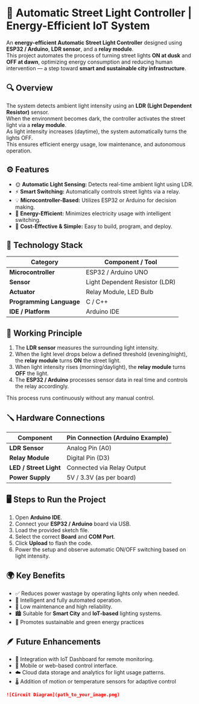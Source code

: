 # 🌃 Automatic Street Light Controller | Energy-Efficient IoT System

An **energy-efficient Automatic Street Light Controller** designed using **ESP32 / Arduino**, **LDR sensor**, and a **relay module**.  
This project automates the process of turning street lights **ON at dusk** and **OFF at dawn**, optimizing energy consumption and reducing human intervention — a step toward **smart and sustainable city infrastructure**.

## 🔍 Overview

The system detects ambient light intensity using an **LDR (Light Dependent Resistor)** sensor.  
When the environment becomes dark, the controller activates the street light via a **relay module**.  
As light intensity increases (daytime), the system automatically turns the lights OFF.  
This ensures efficient energy usage, low maintenance, and autonomous operation.

## ⚙️ Features

- 🌞 **Automatic Light Sensing:** Detects real-time ambient light using LDR.  
- ⚡ **Smart Switching:** Automatically controls street lights via a relay.  
- 💡 **Microcontroller-Based:** Utilizes ESP32 or Arduino for decision making.  
- 🌱 **Energy-Efficient:** Minimizes electricity usage with intelligent switching.  
- 🧩 **Cost-Effective & Simple:** Easy to build, program, and deploy.

## 🧠 Technology Stack

| Category | Component / Tool |
|-----------|------------------|
| **Microcontroller** | ESP32 / Arduino UNO |
| **Sensor** | Light Dependent Resistor (LDR) |
| **Actuator** | Relay Module, LED Bulb |
| **Programming Language** | C / C++ |
| **IDE / Platform** | Arduino IDE |

## 🔧 Working Principle

1. The **LDR sensor** measures the surrounding light intensity.  
2. When the light level drops below a defined threshold (evening/night), the **relay module** turns **ON** the street light.  
3. When light intensity rises (morning/daylight), the **relay module** turns **OFF** the light.  
4. The **ESP32 / Arduino** processes sensor data in real time and controls the relay accordingly.  

This process runs continuously without any manual control.

## 🪛 Hardware Connections

| Component | Pin Connection (Arduino Example) |
|------------|----------------------------------|
| **LDR Sensor** | Analog Pin (A0) |
| **Relay Module** | Digital Pin (D3) |
| **LED / Street Light** | Connected via Relay Output |
| **Power Supply** | 5V / 3.3V (as per board) |

## 🖥️ Steps to Run the Project

1. Open **Arduino IDE**.  
2. Connect your **ESP32 / Arduino** board via USB.  
3. Load the provided sketch file.  
4. Select the correct **Board** and **COM Port**.  
5. Click **Upload** to flash the code.  
6. Power the setup and observe automatic ON/OFF switching based on light intensity.

## 🌍 Key Benefits

- ✅ Reduces power wastage by operating lights only when needed.  
- 🧠 Intelligent and fully automated operation.  
- 🔧 Low maintenance and high reliability.  
- 🏙️ Suitable for **Smart City** and **IoT-based** lighting systems.  
- 🌿 Promotes sustainable and green energy practices

## 🪶 Future Enhancements

- 📶 Integration with IoT Dashboard for remote monitoring.  
- 📱 Mobile or web-based control interface.  
- ☁️ Cloud data storage and analytics for light usage patterns.  
- 🌡️ Addition of motion or temperature sensors for adaptive control


```markdown
![Circuit Diagram](path_to_your_image.png)
